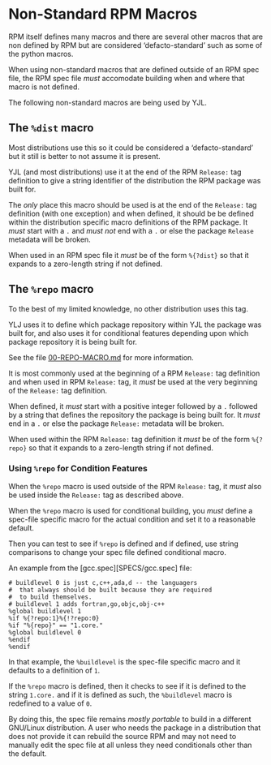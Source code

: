 Non-Standard RPM Macros
=======================

RPM itself defines many macros and there are several other macros that
are non defined by RPM but are considered ‘defacto-standard’ such as
some of the python macros.

When using non-standard macros that are defined outside of an RPM spec
file, the RPM spec file *must* accomodate building when and where that
macro is not defined.

The following non-standard macros are being used by YJL.


The `%dist` macro
-----------------

Most distributions use this so it could be considered a ‘defacto-standard’
but it still is better to not assume it is present.

YJL (and most distributions) use it at the end of the RPM `Release:`
tag definition to give a string identifier of the distribution the RPM
package was built for.

The *only* place this macro should be used is at the end of the `Release:`
tag definition (with one exception) and when defined, it should be be
defined within the distribution specific macro definitions of the RPM
package. It *must* start with a `.` and *must not* end with a `.` or
else the package `Release` metadata will be broken.

When used in an RPM spec file it *must* be of the form `%{?dist}` so
that it expands to a zero-length string if not defined.


The `%repo` macro
-----------------

To the best of my limited knowledge, no other distribution uses this
tag.

YLJ uses it to define which package repository within YJL the package
was built for, and also uses it for conditional features depending
upon which package repository it is being built for.

See the file [00-REPO-MACRO.md](00-REPO-MACRO.md) for more information.

It is most commonly used at the beginning of a RPM `Release:` tag
definition and when used in RPM `Release:` tag, it *must* be used at
the very beginning of the `Release:` tag definition.

When defined, it *must* start with a positive integer followed by a
`.` followed by a string that defines the repository the package is
being built for. It *must* end in a `.` or else the package `Release:`
metadata will be broken.

When used within the RPM `Release:` tag definition it *must* be of the
form `%{?repo}` so that it expands to a zero-length string if not
defined.

### Using `%repo` for Condition Features

When the `%repo` macro is used outside of the RPM `Release:` tag, it
*must* also be used inside the `Release:` tag as described above.

When the `%repo` macro is used for conditional building, you *must*
define a spec-file specific macro for the actual condition and set it
to a reasonable default.

Then you can test to see if `%repo` is defined and if defined, use
string comparisons to change your spec file defined conditional macro.

An example from the [gcc.spec][SPECS/gcc.spec] file:

    # buildlevel 0 is just c,c++,ada,d -- the languagers
    #  that always should be built because they are required
    #  to build themselves.
    # buildlevel 1 adds fortran,go,objc,obj-c++
    %global buildlevel 1
    %if %{?repo:1}%{!?repo:0}
    %if "%{repo}" == "1.core."
    %global buildlevel 0
    %endif
    %endif

In that example, the `%buildlevel` is the spec-file specific macro and
it defaults to a definition of `1`.

If the `%repo` macro is defined, then it checks to see if it is defined
to the string `1.core.` and if it is defined as such, the `%buildlevel`
macro is redefined to a value of `0`.

By doing this, the spec file remains *mostly portable* to build in a
different GNU/Linux distribution. A user who needs the package in a
distribution that does not provide it can rebuild the source RPM and
may not need to manually edit the spec file at all unless they need
conditionals other than the default.
